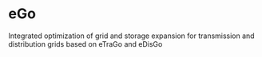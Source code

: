 # eGo
Integrated optimization of grid and storage expansion for transmission and distribution grids based on eTraGo and eDisGo

